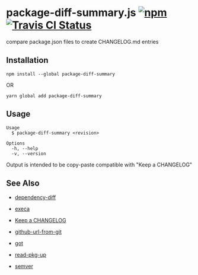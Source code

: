 # package-diff-summary.js [![npm](https://img.shields.io/npm/v/package-diff-summary.svg?maxAge=2592000)](https://www.npmjs.com/package/package-diff-summary) [![Travis CI Status](https://travis-ci.org/jokeyrhyme/package-diff-summary.js.svg?branch=master)](https://travis-ci.org/jokeyrhyme/package-diff-summary.js)

compare package.json files to create CHANGELOG.md entries


## Installation

```
npm install --global package-diff-summary
```

OR

```
yarn global add package-diff-summary
```


## Usage

```
Usage
  $ package-diff-summary <revision>

Options
  -h, --help
  -v, --version
```

Output is intended to be copy-paste compatible with "Keep a CHANGELOG"


## See Also

-   [dependency-diff](https://www.npmjs.com/package/dependency-diff)

-   [execa](https://github.com/sindresorhus/execa)

-   [Keep a CHANGELOG](http://keepachangelog.com/)

-   [github-url-from-git](https://github.com/tj/node-github-url-from-git)

-   [got](https://github.com/sindresorhus/got)

-   [read-pkg-up](https://github.com/sindresorhus/read-pkg-up)

-   [semver](https://github.com/npm/node-semver)
